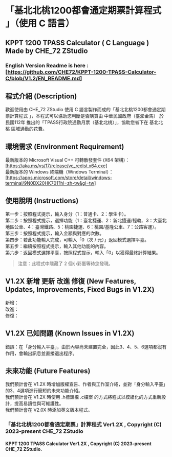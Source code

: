 # 「基北北桃1200都會通定期票計算程式 」（使用 C 語言）
## KPPT 1200 TPASS Calculator ( C Language ) Made by CHE_72 ZStudio
### English Version Readme is here : [https://github.com/CHE72/KPPT-1200-TPASS-Calculator-C/blob/V1.2/EN_README.md]
### 

## 程式介紹 (Description)
歡迎使用由 CHE_72 ZStudio 使用 C 語言製作而成的「基北北桃1200都會通定期票計算程式 」，本程式可以協助您判斷是否購買由 中華民國政府（臺澎金馬） 於 民國112年 推出的「TPASS行政院通勤月票（基北北桃）」，協助您省下在 基北北桃 區域通勤的花費。

## 環境需求 (Environment Requirement)  
最新版本的 Microsoft Visual C++ 可轉散發套件 (X64 架構)：[https://aka.ms/vs/17/release/vc_redist.x64.exe]  
最新版本的 Windows 終端機（Windows Terminal）：[https://apps.microsoft.com/store/detail/windows-terminal/9N0DX20HK701?hl=zh-tw&gl=tw]

## 使用說明 (Instructions)
第一步：按照程式提示，輸入身分（1：普通卡、2：學生卡）。  
第二步：按照程式提示，選擇功能（1：臺北捷運、2：新北捷運/輕軌、3：大臺北地區公車、4：臺灣鐵路、5：桃園捷運、6：桃園/基隆公車、7：公路客運）。  
第三步：按照程式提示，輸入金額與對應的次數。  
第四步：若此功能輸入完成，可輸入「0（次 / 元）」返回模式選擇平臺。  
第五步：繼續按照程式提示，輸入其他功能的內容。  
第六步：返回模式選擇平臺，按照程式提示，輸入「0」以獲得最終計算結果。  
> 注意：此程式中隱藏了 2 個小彩蛋等待您發現。

## V1.2X 新增 更新 改進 修復 (New Features, Updates, Improvements, Fixed Bugs in V1.2X)
新增：  
改進：  
修復：  

## V1.2X 已知問題 (Known Issues in V1.2X)
錯誤：在「身分輸入平臺」，由於內容尚未建置完全，因此3、4、5、6選項都沒有作用，會輸出訊息並直接退出程序。  

## 未來功能 (Future Features)
我們預計會在 V1.2X 時增加版權宣告、作者與工作室介紹，並對「身分輸入平臺」的3、4選項進行簡短的未來功能介紹。   
我們預計會在 V1.2X 時使用 .h標頭檔 .c檔案 的方式將程式以模組化的方式重新設計，提高易讀性與可維護性。  
我們預計會在 V2.0X 時添加英文版本程式。

### 「基北北桃1200都會通定期票」計算程式 Ver1.2X , Copyright (C) 2023-present CHE_72 ZStudio
#### KPPT 1200 TPASS Calculator Ver1.2X , Copyright (C) 2023-present CHE_72 ZStudio.
